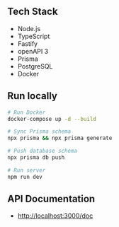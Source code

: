 ## Tech Stack

- Node.js
- TypeScript
- Fastify
- openAPI 3
- Prisma
- PostgreSQL
- Docker

## Run locally

```bash
# Run Docker
docker-compose up -d --build

# Sync Prisma schema
npx prisma && npx prisma generate

# Push database schema
npx prisma db push

# Run server
npm run dev
```

## API Documentation

- <http://localhost:3000/doc>
